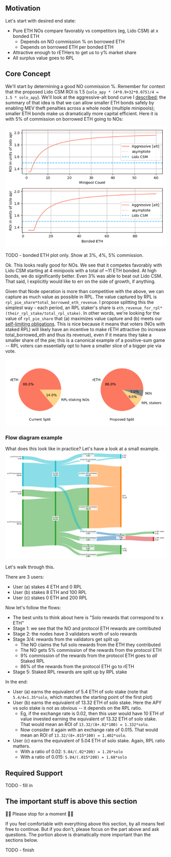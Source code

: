 ## Motivation
Let's start with desired end state:
- Pure ETH NOs compare favorably vs competitors (eg, Lido CSM) at x bonded ETH
  - Depends on NO commission % on borrowed ETH
  - Depends on borrowed ETH per bonded ETH
- Attractive enough to rETHers to get us to y% market share
- All surplus value goes to RPL

## Core Concept
We'll start by determining a good NO commission %. Remember for context that the proposed Lido CSM ROI is 1.5 (`solo_apy * (4*0.9+32*0.075)/4 = 1.5 * solo_apy`). We'll look at the aggressive-alt bond curve I [described](../2023_11_rapid_research_incubator/bond_curves.md); the summary of that idea is that we can allow smaller ETH bonds safely by enabling MEV theft penalties across a whole node (multiple minipools); smaller ETH bonds make us dramatically more capital efficient. Here it is with 5% of commission on borrowed ETH going to NOs:

![eth_only_roi.png](eth_only_roi.png)

TODO - bonded ETH plot only. Show at 3%, 4%, 5% commission.

Ok. This looks really good for NOs. We see that it competes favorably with Lido CSM starting at 4 minipools with a total of ~11 ETH bonded. At high bonds, we do significantly better. Even 3% was able to beat out Lido CSM. That said, I explicitly would like to err on the side of growth, if anything.

Given that Node operation is more than competitive with the above, we can capture as much value as possible in RPL. The value captured by RPL is `rpl_pie_share*total_borrowed_eth_revenue`. I propose splitting this the simplest way - each period, an RPL staker's share is `eth_revenue_for_rpl*(their_rpl_stake/total_rpl_stake)`. In other words, we're looking for the value of `rpl_pie_share` that (a) maximizes value capture and (b) meets our [self-limiting obligations](https://rpips.rocketpool.net/RPIPs/RPIP-17). This is nice because it means that voters (NOs with staked RPL) will likely have an incentive to make rETH attractive (to increase total_borrowed_eth and thus its revenue), even if it means they take a smaller share of the pie; this is a canonical example of a positive-sum game -- RPL voters can essentially opt to have a smaller slice of a bigger pie via vote.

![eth_revenue_pies.png](eth_revenue_pies.png)

### Flow diagram example
What does this look like in practice? Let's have a look at a small example.
![sankeymatic_3user.png](sankeymatic_3user.png)

Let's walk through this.

There are 3 users:
- User (a) stakes 4 ETH and 0 RPL
- User (b) stakes 8 ETH and 100 RPL
- User (c) stakes 0 ETH and 200 RPL

Now let's follow the flows:
- The best units to think about here is "Solo rewards that correspond to x ETH"
- Stage 1: we see that the NO and protocol ETH rewards are contributed
- Stage 2: the nodes have 3 validators worth of solo rewards
- Stage 3/4: rewards from the validators get split up
  - The NO claims the full solo rewards from the ETH they contributed
  - The NO gets 5% commission of the rewards from the protocol ETH
  - 9% commission of the rewards from the protocol ETH goes to _all_ Staked RPL
  - 86% of the rewards from the protocol ETH go to rETH
- Stage 5: Staked RPL rewards are split up by RPL stake

In the end:
- User (a) earns the equivalent of 5.4 ETH of solo stake (note that `5.4/4=1.35*solo`, which matches the starting point of the first plot)
- User (b) earns the equivalent of 13.32 ETH of solo stake. Here the APY vs solo stake is not as obvious -- it depends on the RPL ratio.
  - Eg, if the exchange rate is 0.02, then this user would have 10 ETH of value invested earning the equivalent of 13.32 ETH of solo stake. That would mean an ROI of `13.32/(8+.02*100) = 1.332*solo`.
  - Now consider it again with an exchange rate of 0.015. That would mean an ROI of `13.32/(8+.015*100) = 1.402*solo`.
- User (c) earns the equivalent of 5.04 ETH of solo stake. Again, RPL ratio matters.
  - With a ratio of 0.02: `5.04/(.02*200) = 1.26*solo`
  - With a ratio of 0.015: `5.04/(.015*200) = 1.68*solo`

## Required Support
TODO - fill in


## The important stuff is above this section
🛑🛑 Please stop for a moment 🛑🛑

If you feel comfortable with everything above this section, by all means feel free to continue. But if you don't, please focus on the part above and ask questions. The portion above is dramatically more important than the sections below.

TODO - finish